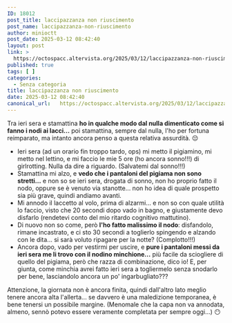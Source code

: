 ```yaml
---
ID: 18012
post_title: laccipazzanza non riuscimento
post_name: laccipazzanza-non-riuscimento
author: minioctt
post_date: 2025-03-12 08:42:40
layout: post
link: >
  https://octospacc.altervista.org/2025/03/12/laccipazzanza-non-riuscimento/
published: true
tags: [ ]
categories:
  - Senza categoria
title: laccipazzanza non riuscimento
date: 2025-03-12 08:42:40
canonical_url:   https://octospacc.altervista.org/2025/03/12/laccipazzanza-non-riuscimento/
---
```

<!-- wp:paragraph -->
<p>Tra ieri sera e stamattina <strong>ho in qualche modo dal nulla dimenticato come si fanno i nodi ai lacci...</strong> poi stamattina, sempre dal nulla, l'ho per fortuna reimparato, ma intanto ancora penso a questa relativa assurdità. 😔</p>
<!-- /wp:paragraph -->

<!-- wp:list -->
<ul class="wp-block-list"><!-- wp:list-item -->
<li>Ieri sera (ad un orario fin troppo tardo, ops) mi metto il pigiamino, mi metto nel lettino, e mi faccio le mie 5 ore (ho ancora sonno!!!) di girlrotting. Nulla da dire a riguardo. (Salvatemi dal sonno!!!)</li>
<!-- /wp:list-item -->

<!-- wp:list-item -->
<li>Stamattina mi alzo, e <strong>vedo che i pantaloni del pigiama non sono stretti...</strong> e non so se ieri sera, drogata di sonno, non ho proprio fatto il nodo, oppure se è venuto via stanotte... non ho idea di quale prospetto sia più grave, quindi andiamo avanti.</li>
<!-- /wp:list-item -->

<!-- wp:list-item -->
<li>Mi annodo il laccetto al volo, prima di alzarmi... e non so con quale utilità lo faccio, visto che 20 secondi dopo vado in bagno, e giustamente devo disfarlo (rendetevi conto del mio ritardo cognitivo mattutino).</li>
<!-- /wp:list-item -->

<!-- wp:list-item -->
<li>Di nuovo non so come, però <strong>l'ho fatto malissimo il nodo</strong>: disfandolo, rimane incastrato, e ci sto 30 secondi a toglierlo spingendo e alzando con le dita... si sarà voluto ripagare per la notte? (Complotto!!!)</li>
<!-- /wp:list-item -->

<!-- wp:list-item -->
<li>Ancora dopo, vado per vestirmi per uscire, e <strong>pure i pantaloni messi da ieri sera me li trovo con il nodino minchione...</strong> più facile da sciogliere di quello del pigiama, però che razza di combinazione, dico io! E, per giunta, come minchia avrei fatto ieri sera a togliermelo senza snodarlo per bene, lasciandolo ancora un po' ingarbugliato???</li>
<!-- /wp:list-item --></ul>
<!-- /wp:list -->

<!-- wp:paragraph -->
<p>Attenzione, la giornata non è ancora finita, quindi dall'altro lato meglio tenere ancora alta l'allerta... se davvero è una maledizione temporanea, è bene tenersi un possibile margine. (Menomale che la capa non va annodata, almeno, sennò potevo essere veramente completata per sempre oggi...) 😶</p>
<!-- /wp:paragraph -->